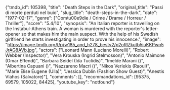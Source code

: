 {"tmdb_id": 105398, "title": "Death Steps in the Dark", "original_title": "Passi di morte perduti nel buio", "slug_title": "death-steps-in-the-dark", "date": "1977-02-17", "genre": ["Com\u00e9die / Crime / Drame / Horreur / Thriller"], "score": "5.4/10", "synopsis": "An Italian reporter is travelling on the Instabul-Athens train. A woman is murdered with the reporter's letter-opener so that makes him the main suspect. With the help of his Swedish girlfriend he starts investigating in order to prove his innocence.", "image": "https://image.tmdb.org/t/p/w185_and_h278_bestv2/p2oRlZkutb5iuKKPwn5JrAG8AVb.jpg", "actors": ["Leonard Mann (Luciano Morelli)", "Robert Webber (Inspector)", "Vera Krouska (Ingrid Stelmosson)", "Antonio Maimone (Omar Effendi)", "Barbara Seidel (Ida Tuclidis)", "Imelde Marani ()", "Albertina Capuani ()", "Nazzareno Macri ()", "Nikos Verlekis (Raoul)", "Marie Elise Eugene (Ulla)", "Jessica Dublin (Fashion Show Guest)", "Anestis Vlahos (Salvatore)"], "comments": [], "recommandations_id": [95375, 69579, 105022, 84425], "youtube_key": "notfound"}